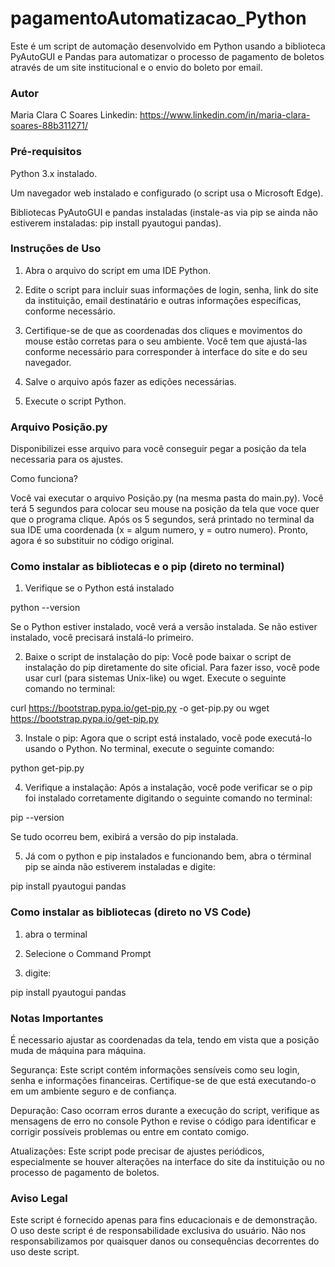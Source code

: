 # pagamentoAutomatizacao_Python

Este é um script de automação desenvolvido em Python usando a biblioteca PyAutoGUI e Pandas para automatizar o processo de pagamento de boletos através de um site institucional e o envio do boleto por email.

### Autor

Maria Clara C Soares
Linkedin: https://www.linkedin.com/in/maria-clara-soares-88b311271/

### Pré-requisitos
Python 3.x instalado.

Um navegador web instalado e configurado (o script usa o Microsoft Edge).

Bibliotecas PyAutoGUI e pandas instaladas (instale-as via pip se ainda não estiverem instaladas: pip install pyautogui pandas).

### Instruções de Uso

1. Abra o arquivo do script em uma IDE Python.

2. Edite o script para incluir suas informações de login, senha, link do site da instituição, email destinatário e outras informações específicas, conforme necessário.

3. Certifique-se de que as coordenadas dos cliques e movimentos do mouse estão corretas para o seu ambiente. Você tem que ajustá-las conforme necessário para corresponder à interface do site e do seu navegador.

4. Salve o arquivo após fazer as edições necessárias.

5. Execute o script Python.

### Arquivo Posição.py

Disponibilizei esse arquivo para você conseguir pegar a posição da tela necessaria para os ajustes.

Como funciona?

Você vai executar o arquivo Posição.py (na mesma pasta do main.py). Você terá 5 segundos para colocar seu mouse na posição da tela que voce quer que o programa clique. Após os 5 segundos, será printado no terminal da sua IDE uma coordenada (x = algum numero, y = outro numero). Pronto, agora é so substituir no código original.

### Como instalar as bibliotecas e o pip (direto no terminal)

1. Verifique se o Python está instalado

python --version

Se o Python estiver instalado, você verá a versão instalada. Se não estiver instalado, você precisará instalá-lo primeiro.

2. Baixe o script de instalação do pip: Você pode baixar o script de instalação do pip diretamente do site oficial. Para fazer isso, você pode usar curl (para sistemas Unix-like) ou wget. Execute o seguinte comando no terminal:

curl https://bootstrap.pypa.io/get-pip.py -o get-pip.py
ou
wget https://bootstrap.pypa.io/get-pip.py

3. Instale o pip: Agora que o script está instalado, você pode executá-lo usando o Python. No terminal, execute o seguinte comando:

python get-pip.py

4. Verifique a instalação: Após a instalação, você pode verificar se o pip foi instalado corretamente digitando o seguinte comando no terminal:

pip --version

Se tudo ocorreu bem, exibirá a versão do pip instalada.

5. Já com o python e pip instalados e funcionando bem, abra o términal pip se ainda não estiverem instaladas e digite:

pip install pyautogui pandas

### Como instalar as bibliotecas (direto no VS Code)

1. abra o terminal

2. Selecione o Command Prompt

3. digite:

pip install pyautogui pandas

### Notas Importantes

É necessario ajustar as coordenadas da tela, tendo em vista que a posição muda de máquina para máquina.

Segurança: Este script contém informações sensíveis como seu login, senha e informações financeiras. Certifique-se de que está executando-o em um ambiente seguro e de confiança.

Depuração: Caso ocorram erros durante a execução do script, verifique as mensagens de erro no console Python e revise o código para identificar e corrigir possíveis problemas ou entre em contato comigo.

Atualizações: Este script pode precisar de ajustes periódicos, especialmente se houver alterações na interface do site da instituição ou no processo de pagamento de boletos.

### Aviso Legal

Este script é fornecido apenas para fins educacionais e de demonstração. O uso deste script é de responsabilidade exclusiva do usuário. Não nos responsabilizamos por quaisquer danos ou consequências decorrentes do uso deste script.
